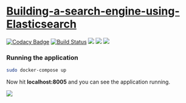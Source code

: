 # [Building-a-search-engine-using-Elasticsearch](https://hacker.dineshsonachalam.me/)
[![Codacy Badge](https://api.codacy.com/project/badge/Grade/78ce33dff2a84e35b6749eb17129091f)](https://app.codacy.com/app/dineshsonachalam/Building-a-search-engine-using-Elasticsearch?utm_source=github.com&utm_medium=referral&utm_content=dineshsonachalam/Building-a-search-engine-using-Elasticsearch&utm_campaign=Badge_Grade_Dashboard)
[![Build Status](https://api.travis-ci.org/dineshsonachalam/Building-a-search-engine-using-Elasticsearch.svg?branch=master)](https://travis-ci.org/dineshsonachalam/Building-a-search-engine-using-Elasticsearch)
[![](https://img.shields.io/docker/pulls/dineshsonachalam/hacker.svg)](https://hub.docker.com/r/dineshsonachalam/hacker)
[![](https://img.shields.io/badge/python-3.5%20%7C%203.6%20%7C%203.7-blue.svg)](https://www.python.org/downloads/release/python-370/)
[![](https://img.shields.io/badge/license-MIT-green.svg)](https://github.com/dineshsonachalam/Building-a-search-engine-using-Elasticsearch/blob/master/LICENSE)






### Running the application

```sh
sudo docker-compose up
```
Now hit **localhost:8005** and you can see the application running.

![](https://cdn-images-1.medium.com/max/800/1*ZvovF3fIKf1sh045UgXARQ.png)




